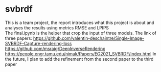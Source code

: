 # svbrdf
This is a team project, the report introduces what this project is about and analyses the results using metrics RMSE and LPIPS  
The final.ipynb is the helper that crop the input of three models.
The link of three papers:
https://github.com/valentin-deschaintre/Single-Image-SVBRDF-Capture-rendering-loss
https://github.com/msraig/DeepInverseRendering
https://people.engr.tamu.edu/nimak/Papers/EG2021_SVBRDF/index.html
In the future, I plan to add the refinement from the second paper to the third paper 

